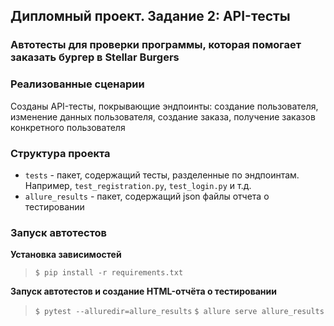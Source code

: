 ## Дипломный проект. Задание 2: API-тесты

### Автотесты для проверки программы, которая помогает заказать бургер в Stellar Burgers

### Реализованные сценарии

Созданы API-тесты, покрывающие эндпоинты: создание пользователя, изменение данных пользователя, создание заказа, получение заказов конкретного пользователя

### Структура проекта

- `tests` - пакет, содержащий тесты, разделенные по эндпоинтам. Например, `test_registration.py`, `test_login.py` и т.д.
- `allure_results` - пакет, содержащий json файлы отчета о тестировании

### Запуск автотестов

**Установка зависимостей**

> `$ pip install -r requirements.txt`

**Запуск автотестов и создание HTML-отчёта о тестировании**

> `$ pytest --alluredir=allure_results`
> `$ allure serve allure_results`